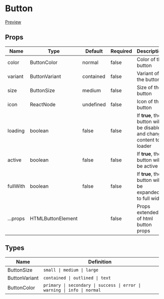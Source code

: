 # Button

[Preview](https://react-ts-template.adrianlopez.site/docs/button)

## Props

| Name     | Type              | Default   | Required | Description                                                             |
| -------- | ----------------- | --------- | -------- | ----------------------------------------------------------------------- |
| color    | ButtonColor       | normal    | false    | Color of the button                                                     |
| variant  | ButtonVariant     | contained | false    | Variant of the button                                                   |
| size     | ButtonSize        | medium    | false    | Size of the button                                                      |
| icon     | ReactNode         | undefined | false    | Icon of the button                                                      |
| loading  | boolean           | false     | false    | If **true**, the button will be disabled and change content to a loader |
| active   | boolean           | false     | false    | If **true**, the button will be active                                  |
| fullWith | boolean           | false     | false    | If **true**, the button will be expanded to full width                  |
| ...props | HTMLButtonElement |           | false    | Props extended of html button props                                     |

## Types

| Name          | Definition                                                              |
| ------------- | ----------------------------------------------------------------------- |
| ButtonSize    | `small \| medium \| large`                                              |
| ButtonVariant | `contained \| outlined \| text`                                         |
| ButtonColor   | `primary \| secondary \| success \| error \| warning \| info \| normal` |
